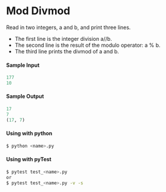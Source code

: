 # Mod Divmod

Read in two integers, a and b, and print three lines. 
* The first line is the integer division a//b.
* The second line is the result of the modulo operator: a % b. 
* The third line prints the divmod of a and b.

#### Sample Input
```python
177
10
```

#### Sample Output
```python
17
7
(17, 7)
```

#### Using with python
```bash
$ python <name>.py
```

#### Using with pyTest
```bash
$ pytest test_<name>.py
or
$ pytest test_<name>.py -v -s
```
